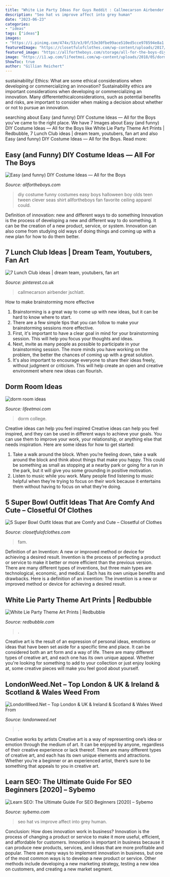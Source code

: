 ```yaml
---
title: "White Lie Party Ideas For Guys Reddit : Callmecarson Airbender Jschlatt"
description: "Seo hat vs improve affect into grey human"
date: "2023-06-23"
categories:
- "ideas"
tags: ["ideas"]
images:
- "https://i.pinimg.com/474x/53/e3/0f/53e30fbe99ace510ed5cce978594e8a1.jpg"
featuredImage: "https://closetfulofclothes.com/wp-content/uploads/2017/02/Screen-Shot-2021-02-04-at-12.29.26-PM.png"
featured_image: "https://allfortheboys.com/storage/all-for-the-boys-diy-costumes-4.jpg?__SQUARESPACE_CACHEVERSION=1378964530687"
image: "https://i1.wp.com/lifeetmoi.com/wp-content/uploads/2018/05/dorm-room-6.jpg?resize=564%2C564&amp;ssl=1"
ShowToc: true
author: "Gillian Reichert"
---
```



sustainability/ Ethics: What are some ethical considerations when developing or commercializing an innovation?
Sustainability ethics are important considerations when developing or commercializing an innovation. Many differentethicalconsiderations, such as potential benefits and risks, are important to consider when making a decision about whether or not to pursue an innovation.

	

		
searching about Easy (and funny) DIY Costume Ideas — All for the Boys you've came to the right place. We have 7 Images about Easy (and funny) DIY Costume Ideas — All for the Boys like White Lie Party Theme Art Prints | Redbubble, 7 Lunch Club ideas | dream team, youtubers, fan art and also Easy (and funny) DIY Costume Ideas — All for the Boys. Read more:
		
    
## Easy (and Funny) DIY Costume Ideas — All For The Boys

<img loading=lazy src="https://allfortheboys.com/storage/all-for-the-boys-diy-costumes-4.jpg?__SQUARESPACE_CACHEVERSION=1378964530687" onerror="this.onerror=null;this.src='https://tse2.mm.bing.net/th?id=OIP.-agj_f-MkKSAQUPbJbNUYwHaLH&amp;pid=15.1';" alt="Easy (and funny) DIY Costume Ideas — All for the Boys">

_Source: allfortheboys.com_

>diy costume funny costumes easy boys halloween boy olds teen tween clever seas shirt allfortheboys fan favorite ceiling apparel could. 

	

Definition of innovation: new and different ways to do something
Innovation is the process of developing a new and different way to do something. It can be the creation of a new product, service, or system. Innovation can also come from studying old ways of doing things and coming up with a new plan for how to do them better.

    
## 7 Lunch Club Ideas | Dream Team, Youtubers, Fan Art

<img loading=lazy src="https://i.pinimg.com/474x/53/e3/0f/53e30fbe99ace510ed5cce978594e8a1.jpg" onerror="this.onerror=null;this.src='https://tse2.mm.bing.net/th?id=OIP.sI2ANFzLAyMoFz702BAQGwAAAA&amp;pid=15.1';" alt="7 Lunch Club ideas | dream team, youtubers, fan art">

_Source: pinterest.co.uk_

>callmecarson airbender jschlatt. 

	

How to make brainstorming more effective
1. Brainstorming is a great way to come up with new ideas, but it can be hard to know where to start.
2. There are a few simple tips that you can follow to make your brainstorming sessions more effective.
3. First, it's important to have a clear goal in mind for your brainstorming session. This will help you focus your thoughts and ideas.
4. Next, invite as many people as possible to participate in your brainstorming session. The more minds you have working on the problem, the better the chances of coming up with a great solution.
5. It's also important to encourage everyone to share their ideas freely, without judgment or criticism. This will help create an open and creative environment where new ideas can flourish.

    
## Dorm Room Ideas

<img loading=lazy src="https://i1.wp.com/lifeetmoi.com/wp-content/uploads/2018/05/dorm-room-6.jpg?resize=564%2C564&amp;ssl=1" onerror="this.onerror=null;this.src='https://tse3.mm.bing.net/th?id=OIP.pl1mg9n-mv0Frbt9XxeAfgHaHa&amp;pid=15.1';" alt="dorm room ideas">

_Source: lifeetmoi.com_

>dorm college. 

	

Creative ideas can help you feel inspired
Creative ideas can help you feel inspired, and they can be used in different ways to achieve your goals. You can use them to improve your work, your relationship, or anything else that needs inspiration. Here are some ideas for how to get started: 
1. Take a walk around the block. When you’re feeling down, take a walk around the block and think about things that make you happy. This could be something as small as stopping at a nearby park or going for a run in the park, but it will give you some grounding in positive motivation. 
2. Listen to music while you work. Many people find listening to music helpful when they’re trying to focus on their work because it entertains them without having to focus on what they’re doing.

    
## 5 Super Bowl Outfit Ideas That Are Comfy And Cute – Closetful Of Clothes

<img loading=lazy src="https://closetfulofclothes.com/wp-content/uploads/2017/02/Screen-Shot-2021-02-04-at-12.29.26-PM.png" onerror="this.onerror=null;this.src='https://tse1.mm.bing.net/th?id=OIP.GaGqAFT-5OTprzCKl9ZshgHaHb&amp;pid=15.1';" alt="5 Super Bowl Outfit Ideas that are Comfy and Cute – Closetful of Clothes">

_Source: closetfulofclothes.com_

>fam. 

	

Definition of an Invention: A new or improved method or device for achieving a desired result.
Invention is the process of perfecting a product or service to make it better or more efficient than the previous version. There are many different types of inventions, but three main types are technological, economic, and medical. Each has its own unique benefits and drawbacks. Here is a definition of an invention: 
The invention is a new or improved method or device for achieving a desired result.

    
## White Lie Party Theme Art Prints | Redbubble

<img loading=lazy src="https://ih1.redbubble.net/image.1739508057.8674/aps,504x498,small,transparent-pad,600x600,f8f8f8.jpg" onerror="this.onerror=null;this.src='https://tse2.mm.bing.net/th?id=OIP._WzE6h83Yw8bTa-fMiyE6wHaHa&amp;pid=15.1';" alt="White Lie Party Theme Art Prints | Redbubble">

_Source: redbubble.com_

>. 

	

Creative art is the result of an expression of personal ideas, emotions or ideas that have been set aside for a specific time and place. It can be considered both an art form and a way of life. There are many different types of creative art, and each one has its own unique appeal. Whether you're looking for something to add to your collection or just enjoy looking at, some creative pieces will make you feel good about yourself.

    
## LondonWeed.Net – Top London &amp; UK &amp; Ireland &amp; Scotland &amp; Wales Weed From

<img loading=lazy src="https://londonweed.net/wp-content/uploads/2020/10/irelandcannabis-300x197.jpg" onerror="this.onerror=null;this.src='https://tse1.mm.bing.net/th?id=OIP.yK0HsEry_qYUFgmqdG_BzAAAAA&amp;pid=15.1';" alt="LondonWeed.Net – Top London &amp; UK &amp; Ireland &amp; Scotland &amp; Wales Weed From">

_Source: londonweed.net_

>. 

	

Creative works by artists
Creative art is a way of representing one’s idea or emotion through the medium of art. It can be enjoyed by anyone, regardless of their creative experience or lack thereof. There are many different types of creative art, and each has its own unique elements and attractions. Whether you’re a beginner or an experienced artist, there’s sure to be something that appeals to you in creative art.

    
## Learn SEO: The Ultimate Guide For SEO Beginners [2020] – Sybemo

<img loading=lazy src="https://mangools.com/blog/wp-content/uploads/2019/07/01-black-hat-white-hat-3-1.png" onerror="this.onerror=null;this.src='https://tse4.mm.bing.net/th?id=OIP.XK0jtdPNep2GlV4DSgruCQHaFb&amp;pid=15.1';" alt="Learn SEO: The Ultimate Guide For SEO Beginners [2020] – Sybemo">

_Source: sybemo.com_

>seo hat vs improve affect into grey human. 

	

Conclusion: How does innovation work in business?
Innovation is the process of changing a product or service to make it more useful, efficient, and affordable for customers. Innovation is important in business because it can produce new products, services, and ideas that are more profitable and popular. There are many ways to implement innovation in business, but one of the most common ways is to develop a new product or service. Other methods include developing a new marketing strategy, testing a new idea on customers, and creating a new market segment.

